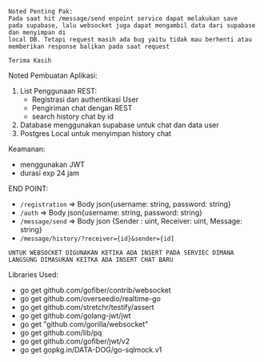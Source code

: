 ```
Noted Penting Pak: 
Pada saat hit /message/send enpoint service dapat melakukan save 
pada supabase, lalu websocket juga dapat mengambil data dari supabase dan menyimpan di
local DB. Tetapi request masih ada bug yaitu tidak mau berhenti atau
memberikan response balikan pada saat request 

Terima Kasih
```

Noted Pembuatan Aplikasi:
1. List Penggunaan REST:
    - Registrasi dan authentikasi User
    - Pengiriman chat dengan REST
    - search history chat by id
2. Database menggunakan supabase untuk chat dan data user
3. Postgres Local untuk menyimpan history chat

Keamanan:
- menggunakan JWT
- durasi exp 24 jam

END POINT:
- `/registration` => Body json{username: string, password: string}
- `/auth` => Body json{username: string, password: string}
- `/message/send` => Body json {Sender : uint, Receiver: uint, Message:  string}
- `/message/history/?receiver={id}&sender={id]`

```UNTUK WEBSOCKET DIGUNAKAN KETIKA ADA INSERT PADA SERVIEC DIMANA LANGSUNG DIMASUKAN KEITKA ADA INSERT CHAT BARU```

Libraries Used:
- go get github.com/gofiber/contrib/websocket
- go get github.com/overseedio/realtime-go
- go get github.com/stretchr/testify/assert
- go get github.com/golang-jwt/jwt
- go get "github.com/gorilla/websocket"
- go get github.com/lib/pq
- go get github.com/gofiber/jwt/v2
- go get gopkg.in/DATA-DOG/go-sqlmock.v1

